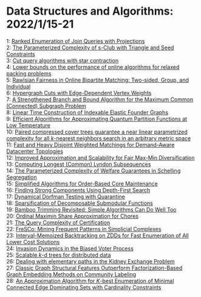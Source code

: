 # Data Structures and Algorithms: 2022/1/15-21  
1: [Ranked Enumeration of Join Queries with Projections](https://doi.org/10.48550/arXiv.2201.05566)  
2: [The Parameterized Complexity of s-Club with Triangle and Seed  Constraints](https://doi.org/10.48550/arXiv.2201.05654)  
3: [Cut query algorithms with star contraction](https://doi.org/10.48550/arXiv.2201.05674)  
4: [Lower bounds on the performance of online algorithms for relaxed packing  problems](https://doi.org/10.48550/arXiv.2201.05999)  
5: [Rawlsian Fairness in Online Bipartite Matching: Two-sided, Group, and  Individual](https://doi.org/10.48550/arXiv.2201.06021)  
6: [Hypergraph Cuts with Edge-Dependent Vertex Weights](https://doi.org/10.48550/arXiv.2201.06084)  
7: [A Strengthened Branch and Bound Algorithm for the Maximum Common  (Connected) Subgraph Problem](https://doi.org/10.48550/arXiv.2201.06252)  
8: [Linear Time Construction of Indexable Elastic Founder Graphs](https://doi.org/10.48550/arXiv.2201.06492)  
9: [Efficient Algorithms for Approximating Quantum Partition Functions at  Low Temperature](https://doi.org/10.48550/arXiv.2201.06533)  
10: [Paired compressed cover trees guarantee a near linear parametrized  complexity for all $k$-nearest neighbors search in an arbitrary metric space](https://doi.org/10.48550/arXiv.2201.06553)  
11: [Fast and Heavy Disjoint Weighted Matchings for Demand-Aware Datacenter  Topologies](https://doi.org/10.48550/arXiv.2201.06621)  
12: [Improved Approximation and Scalability for Fair Max-Min Diversification](https://doi.org/10.48550/arXiv.2201.06678)  
13: [Computing Longest (Common) Lyndon Subsequences](https://doi.org/10.48550/arXiv.2201.06773)  
14: [The Parameterized Complexity of Welfare Guarantees in Schelling  Segregation](https://doi.org/10.48550/arXiv.2201.06904)  
15: [Simplified Algorithms for Order-Based Core Maintenance](https://doi.org/10.48550/arXiv.2201.07103)  
16: [Finding Strong Components Using Depth-First Search](https://doi.org/10.48550/arXiv.2201.07197)  
17: [Dynamical Dorfman Testing with Quarantine](https://doi.org/10.48550/arXiv.2201.07204)  
18: [Sparsification of Decomposable Submodular Functions](https://doi.org/10.48550/arXiv.2201.07289)  
19: [Bamboo Trimming Revisited: Simple Algorithms Can Do Well Too](https://doi.org/10.48550/arXiv.2201.07350)  
20: [Ordinal Maximin Share Approximation for Chores](https://doi.org/10.48550/arXiv.2201.07424)  
21: [The Query Complexity of Certification](https://doi.org/10.48550/arXiv.2201.07736)  
22: [FreSCo: Mining Frequent Patterns in Simplicial Complexes](https://doi.org/10.48550/arXiv.2201.08005)  
23: [Interval-Memoized Backtracking on ZDDs for Fast Enumeration of All Lower  Cost Solutions](https://doi.org/10.48550/arXiv.2201.08118)  
24: [Invasion Dynamics in the Biased Voter Process](https://doi.org/10.48550/arXiv.2201.08207)  
25: [Scalable $k$-d trees for distributed data](https://doi.org/10.48550/arXiv.2201.08288)  
26: [Dealing with elementary paths in the Kidney Exchange Problem](https://doi.org/10.48550/arXiv.2201.08446)  
27: [Classic Graph Structural Features Outperform Factorization-Based Graph  Embedding Methods on Community Labeling](https://doi.org/10.48550/arXiv.2201.08481)  
28: [An Approximation Algorithm for $K$-best Enumeration of Minimal Connected  Edge Dominating Sets with Cardinality Constraints](https://doi.org/10.48550/arXiv.2201.08647)  